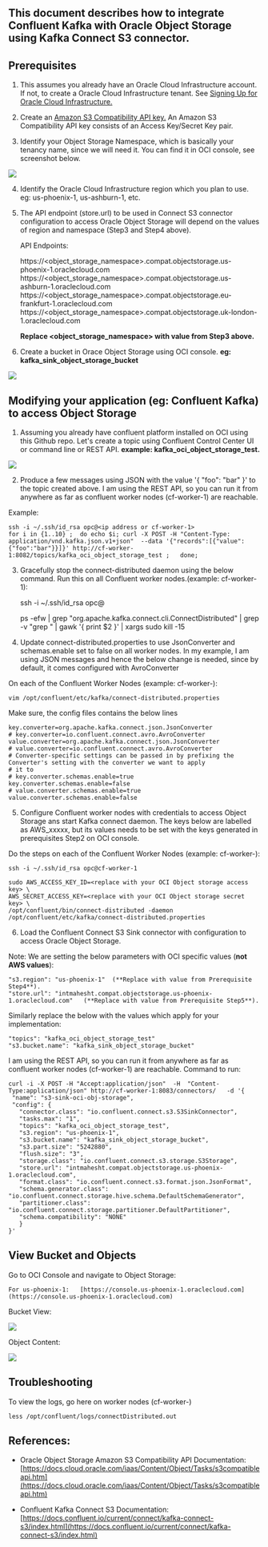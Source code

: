 ## This document describes how to integrate Confluent Kafka with Oracle Object Storage using Kafka Connect S3 connector.

## Prerequisites
1. This assumes you already have an Oracle Cloud Infrastructure account.  If not, to create a Oracle Cloud Infrastructure tenant.  See [Signing Up for Oracle Cloud Infrastructure.](https://docs.cloud.oracle.com/iaas/Content/GSG/Tasks/signingup.htm)

2. Create an [Amazon S3 Compatibility API key.](https://docs.cloud.oracle.com/iaas/Content/Identity/Tasks/managingcredentials.htm#Working2) An Amazon S3 Compatibility API key consists of an Access Key/Secret Key pair.

3. Identify your Object Storage Namespace, which is basically your tenancy name, since we will need it.   You can find it in OCI console, see screenshot below.  

![](../images/tenant1.PNG)

4. Identify the Oracle Cloud Infrastructure region which you plan to use. eg:  us-phoenix-1,  us-ashburn-1, etc.  


5. The API endpoint (store.url) to be used in Connect S3 connector configuration to access Oracle Object Storage will depend on the values of region and namespace (Step3 and Step4 above).

    API Endpoints:

    https://<object_storage_namespace>.compat.objectstorage.us-phoenix-1.oraclecloud.com
    https://<object_storage_namespace>.compat.objectstorage.us-ashburn-1.oraclecloud.com
    https://<object_storage_namespace>.compat.objectstorage.eu-frankfurt-1.oraclecloud.com
    https://<object_storage_namespace>.compat.objectstorage.uk-london-1.oraclecloud.com

    **Replace <object_storage_namespace> with value from  Step3 above.**  


6. Create a bucket in Orace Object Storage using OCI console.  **eg: kafka_sink_object_storage_bucket**

![](../images/create_bucket.PNG)



## Modifying your application (eg: Confluent Kafka) to access Object Storage
1. Assuming you already have confluent platform installed on OCI using this Github repo.  Let's create a topic using Confluent Control Center UI or command line or REST API.   **example: kafka_oci_object_storage_test.**

![](../images/create_topic.PNG)

2. Produce a few messages using JSON with the value '{ "foo": "bar" }' to the topic created above.
I am using the REST API, so you can run it from anywhere as far as confluent worker nodes (cf-worker-1) are reachable.

Example:

    ssh -i ~/.ssh/id_rsa opc@<ip address or cf-worker-1>
    for i in {1..10} ;  do echo $i; curl -X POST -H "Content-Type: application/vnd.kafka.json.v1+json"  --data '{"records":[{"value":{"foo":"bar"}}]}' http://cf-worker-1:8082/topics/kafka_oci_object_storage_test ;   done;


3. Gracefully stop the connect-distributed daemon using the below command. Run this on all Confluent worker nodes.(example: cf-worker-1):

    ssh -i ~/.ssh/id_rsa opc@<ip address or cf-worker-1>

    ps -efw | grep "org.apache.kafka.connect.cli.ConnectDistributed" | grep -v "grep " |  gawk '{ print $2 }' | xargs sudo kill -15

4. Update connect-distributed.properties to use JsonConverter and schemas.enable set to false on all worker nodes.  In my example, I am using JSON messages and hence the below change is needed, since by default, it comes configured with AvroConverter  

On each of the Confluent Worker Nodes (example: cf-worker-<n>):

    vim /opt/confluent/etc/kafka/connect-distributed.properties

Make sure, the config files contains the below lines

    key.converter=org.apache.kafka.connect.json.JsonConverter
    # key.converter=io.confluent.connect.avro.AvroConverter
    value.converter=org.apache.kafka.connect.json.JsonConverter
    # value.converter=io.confluent.connect.avro.AvroConverter
    # Converter-specific settings can be passed in by prefixing the Converter's setting with the converter we want to apply
    # it to
    # key.converter.schemas.enable=true
    key.converter.schemas.enable=false
    # value.converter.schemas.enable=true
    value.converter.schemas.enable=false


5. Configure Confluent worker nodes with credentials to access Object Storage ans start Kafka connect daemon.  The keys below are labelled as AWS_xxxxx,  but its values needs to be set with the keys generated in prerequisites Step2 on OCI console.

Do the steps on each of the Confluent Worker Nodes (example: cf-worker-<n>):

    ssh -i ~/.ssh/id_rsa opc@cf-worker-1  

    sudo AWS_ACCESS_KEY_ID=<replace with your OCI Object storage access key> \
    AWS_SECRET_ACCESS_KEY=<replace with your OCI Object storage secret key> \
    /opt/confluent/bin/connect-distributed -daemon /opt/confluent/etc/kafka/connect-distributed.properties


6. Load the Confluent Connect S3 Sink connector with configuration to access Oracle Object Storage. 

Note: We are setting the below parameters with OCI specific values (**not AWS values**):

    "s3.region": "us-phoenix-1"  (**Replace with value from Prerequisite Step4**).
    "store.url": "intmahesht.compat.objectstorage.us-phoenix-1.oraclecloud.com"   (**Replace with value from Prerequisite Step5**).

Similarly replace the below with the values which apply for your implementation:

    "topics": "kafka_oci_object_storage_test"
    "s3.bucket.name": "kafka_sink_object_storage_bucket"

 I am using the REST API, so you can run it from anywhere as far as confluent worker nodes (cf-worker-1) are reachable.
 Command to run:

    curl -i -X POST -H "Accept:application/json"  -H  "Content-Type:application/json" http://cf-worker-1:8083/connectors/   -d '{
     "name": "s3-sink-oci-obj-storage",
     "config": {
       "connector.class": "io.confluent.connect.s3.S3SinkConnector",
       "tasks.max": "1",
       "topics": "kafka_oci_object_storage_test",
       "s3.region": "us-phoenix-1",
       "s3.bucket.name": "kafka_sink_object_storage_bucket",
       "s3.part.size": "5242880",
       "flush.size": "3",
       "storage.class": "io.confluent.connect.s3.storage.S3Storage",
       "store.url": "intmahesht.compat.objectstorage.us-phoenix-1.oraclecloud.com",
       "format.class": "io.confluent.connect.s3.format.json.JsonFormat",
       "schema.generator.class": "io.confluent.connect.storage.hive.schema.DefaultSchemaGenerator",
       "partitioner.class": "io.confluent.connect.storage.partitioner.DefaultPartitioner",
       "schema.compatibility": "NONE"
       }
    }'


## View Bucket and Objects
Go to OCI Console and navigate to Object Storage:  

    For us-phoenix-1:   [https://console.us-phoenix-1.oraclecloud.com](https://console.us-phoenix-1.oraclecloud.com)

Bucket View:

![](../images/bucket_content.PNG)

Object Content:

![](../images/object_content.PNG)



## Troubleshooting
To view the logs, go here on worker nodes (cf-worker-<n>)

    less /opt/confluent/logs/connectDistributed.out



## References:
* Oracle Object Storage Amazon S3 Compatibility API Documentation: [https://docs.cloud.oracle.com/iaas/Content/Object/Tasks/s3compatibleapi.htm](https://docs.cloud.oracle.com/iaas/Content/Object/Tasks/s3compatibleapi.htm)

* Confluent Kafka Connect S3 Documentation: [https://docs.confluent.io/current/connect/kafka-connect-s3/index.html](https://docs.confluent.io/current/connect/kafka-connect-s3/index.html)

